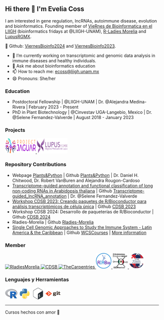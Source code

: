 ## Hi there 👋 I'm Evelia Coss

I am interested in gene regulation, lncRNAs, autoimmune disease, evolution and bioinformatics. Founding member of [VieRnes de Bioinformatica en el LIIGH](https://viernesbioinformatica.github.io/) (bioinformatics fridays at @LIIGH-UNAM), [R-Ladies Morelia](https://r-ladies-morelia.github.io/) and [LupusRGMX](https://lupusrgmx.liigh.unam.mx/quienes-somos.html).

🌟 Github: [ViernesBioinfo2024](https://github.com/EveliaCoss/ViernesBioinfo2024) and [ViernesBioinfo2023](https://github.com/EveliaCoss/ViernesBioinfo2023).

- 🔭 I’m currently working on transcriptomic and genomic data analysis in immune diseases and healthy individuals. 
- 💬 Ask me about bioinformatics education
- 📫 How to reach me: ecoss@liigh.unam.mx
- 😄 Pronouns: She/her

### Education

- Postdoctoral Fellowship | @LIIGH-UNAM | Dr. @Alejandra Medina-Rivera | February 2023 - Present
- PhD in Plant Biotechnology | @Cinvestav UGA-Langebio, Mexico | Dr. @Selene Fernandez-Valverde | August 2018 - January 2023

### Projects
<a href="https://jaguar.liigh.unam.mx/" target="blank">
  <img src="https://github.com/EveliaCoss/EveliaCoss/blob/main/icons/Jaguar_logo.png" alt="JAGUAR"
      width="100" height="50" /> </a>
<a href="https://lupusrgmx.liigh.unam.mx/quienes-somos.html" target="blank">
  <img src="https://github.com/EveliaCoss/EveliaCoss/blob/main/icons/lupus_logo.png" alt="LupusRGMX"
      width="100" height="50" /> </a>

### Repository Contributions

- Webpage [Plants&Python](https://plantsandpython.github.io/PlantsAndPython/00_Opening_page.html) | Github [Plants&Python](https://github.com/PlantsAndPython/PlantsAndPython) | Dr. Daniel H. Chitwood, Dr. Robert VanBuren and Alejandra Rougon-Cardoso
- [Transcriptome-guided annotation and functional classification of long non-coding RNAs in Arabidopsis thaliana](https://pubmed.ncbi.nlm.nih.gov/35982083/) | Github [Transcriptome-guided_lncRNA_annotation](https://github.com/RegRNALab/Transcriptome-guided_lncRNA_annotation) | Dr. @Selene Fernandez-Valverde
- [Workshop CDSB 2023: Creando paquetes de R/Bioconductor para análisis transcriptómicos de célula única](https://github.com/ComunidadBioInfo/cdsb2024) | Github [CDSB 2023](https://github.com/ComunidadBioInfo/cdsb2023)
- Workshop CDSB 2024: Desarrollo de paqueterías de R/Bioconductor | Github [CDSB 2024](https://github.com/ComunidadBioInfo/cdsb2024)
- Rladies-Morelia | Github [Rladies-Morelia](https://github.com/R-Ladies-Morelia)
- [Single Cell Genomic Approaches to Study the Immune System - Latin America & the Caribbean](https://github.com/WCSCourses/Single_Cell_Genomics_ImmuneSys_24) | Github [WCSCourses](https://github.com/WCSCourses) | [More information](https://coursesandconferences.wellcomeconnectingscience.org/event/single-cell-genomic-approaches-to-study-the-immune-system-latin-america-the-caribbean-20241109/) 

### Member

<a href="https://r-ladies-morelia.github.io/" target="blank">
  <img src="https://r-ladies-morelia.github.io/img/logo-rladies.jpeg" alt="RladiesMorelia"
      width="100" height="50" /> </a>
<a href="https://comunidadbioinfo.github.io/es/#:~:text=%C2%A1Bienvenidos%20a%20la%20Comunidad%20de,la%20comunidad%20de%20software%20libre." target="blank">
  <img src="https://github.com/ComunidadBioInfo/cdsb2023/raw/main/img/logo.png" alt="CDSB"
      width="170" height="50" /> </a>      
<a href="https://carpentries.org/index.html" target="blank">
  <img src="https://carpentries.org/assets/img/TheCarpentries.svg" alt="TheCarpentries"
      width="70" height="50" /> </a>
<a href="https://x.com/riabionet" target="blank">
  <img src="https://github.com/EveliaCoss/EveliaCoss/blob/main/icons/riabio_logo.jpg" alt="Riabio"
      width="50" height="50" /> </a>
<a href="https://rsg-mexico.iscbsc.org/" target="blank">
  <img src="https://github.com/EveliaCoss/EveliaCoss/blob/main/icons/rsgMexico.jpeg" alt="ISCB-RSGMexico"
      width="50" height="50" /> </a>
<a href="https://x.com/iscbwikiteam" target="blank">
  <img src="https://github.com/EveliaCoss/EveliaCoss/blob/main/icons/iscb_wikipedia.jpg" alt="ISCB-WikipediaComm"
      width="50" height="50" /> </a>
      
### Lenguajes y Herramientas
<p align="left"> <img
      src="https://raw.githubusercontent.com/devicons/devicon/master/icons/r/r-original.svg"
      alt="R" width="40" height="40" />
     <img src="https://raw.githubusercontent.com/devicons/devicon/master/icons/python/python-original.svg" alt="python"
      width="40" height="40" />
     <img src="https://raw.githubusercontent.com/devicons/devicon/master/icons/bash/bash-original.svg" alt="bash"
      width="40" height="40" /> 
      <img src="https://raw.githubusercontent.com/devicons/devicon/master/icons/git/git-original-wordmark.svg" alt="git" width="50" height="40" /> 
</p>

-----------------------------------------------
Cursos hechos con amor 💜
